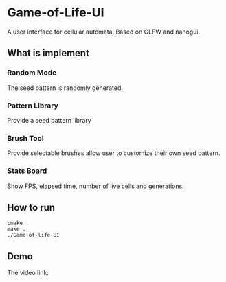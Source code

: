 # Game-of-Life-UI
A user interface for cellular automata. Based on GLFW and nanogui.

## What is implement
### Random Mode
The seed pattern is randomly generated. 
### Pattern Library
Provide a seed pattern library

### Brush Tool
Provide selectable brushes allow user to customize their own seed pattern.

### Stats Board 
Show FPS, elapsed time, number of live cells and generations.

## How to run

```$xslt
cmake .
make .
./Game-of-life-UI
```

## Demo 

The video link: